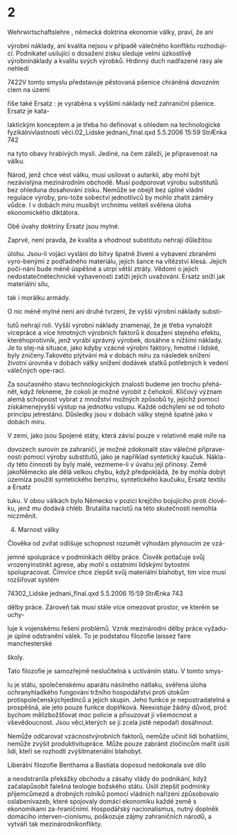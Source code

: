 # 2

Wehrwirtschaftslehre , německá doktrína ekonomie války, praví, že ani

výrobní náklady, ani kvalita nejsou v případě válečného konfliktu rozhodují-cí. Podnikatel usilující o dosažení zisku sleduje velmi úzkostlivě výrobnínáklady a kvalitu svých výrobků. Hrdinný duch nadřazené rasy ale nehledí

7422V tomto smyslu představuje pěstovaná pšenice chráněná dovozním clem na území

říše také Ersatz : je vyráběna s vyššími náklady než zahraniční pšenice. Ersatz je kata-

laktickým konceptem a je třeba ho definovat s ohledem na technologické fyzikálnívlastnosti věci.02_Lidske jednani_final.qxd 5.5.2006 15:59 StrÆnka 742

na tyto obavy hrabivých myslí. Jediné, na čem záleží, je připravenost na válku.

Národ, jenž chce vést válku, musí usilovat o autarkii, aby mohl být nezávislýna mezinárodním obchodě. Musí podporovat výrobu substitutů bez ohleduna dosahování zisku. Nemůže se obejít bez úplné vládní regulace výroby, pro-tože sobectví jednotlivců by mohlo zhatit záměry vůdce. I v dobách míru musíbýt vrchnímu veliteli svěřena úloha ekonomického diktátora.

Obě úvahy doktríny Ersatz jsou mylné.

Zaprvé, není pravda, že kvalita a vhodnost substitutu nehrají důležitou

úlohu. Jsou-li vojáci vysláni do bitvy špatně živeni a vybaveni zbraněmi vyro-benými z podřadného materiálu, jejich šance na vítězství klesá. Jejich počí-nání bude méně úspěšné a utrpí větší ztráty. Vědomí o jejich nedostatečnétechnické vybavenosti zatíží jejich uvažování. Ersatz sníží jak materiální sílu,

tak i morálku armády.

O nic méně mylné není ani druhé tvrzení, že vyšší výrobní náklady substi-

tutů nehrají roli. Vyšší výrobní náklady znamenají, že je třeba vynaložit vícepráce a více hmotných výrobních faktorů k dosažení stejného efektu, kteréhoprotivník, jenž vyrábí správný výrobek, dosáhne s nižšími náklady. Je to stej-ná situace, jako kdyby vzácné výrobní faktory, hmotné i lidské, byly zničeny.Takovéto plýtvání má v dobách míru za následek snížení životní úrovněa v dobách války snížení dodávek statků potřebných k vedení válečných ope-rací.

Za současného stavu technologických znalostí budeme jen trochu přehá-nět, když řekneme, že cokoli je možné vyrobit z čehokoli. Klíčový význam alemá schopnost vybrat z množství možných způsobů ty, jejichž pomocí získámenejvyšší výstup na jednotku vstupu. Každé odchýlení se od tohoto principu jetrestáno. Důsledky jsou v dobách války stejně špatné jako v dobách míru.

V zemi, jako jsou Spojené státy, která závisí pouze v relativně malé míře na

dovozech surovin ze zahraničí, je možné zdokonalit stav válečné připrave-nosti pomocí výroby substitutů, jako je například syntetický kaučuk. Nákla-dy této činnosti by byly malé, vezmeme-li v úvahu její přínosy. Země jakoNěmecko ale dělá velkou chybu, když předpokládá, že by mohla dobýt územíza použití syntetického benzinu, syntetického kaučuku, Ersatz textilu a Ersatz

tuku. V obou válkách bylo Německo v pozici krejčího bojujícího proti člově-ku, jenž mu dodává chléb. Brutalita nacistů na této skutečnosti nemohla niczměnit.

4. Marnost války

Člověka od zvířat odlišuje schopnost rozumět výhodám plynoucím ze vzá-

jemné spolupráce v podmínkách dělby práce. Člověk potlačuje svůj vrozenýinstinkt agrese, aby mohl s ostatními lidskými bytostmi spolupracovat. Čímvíce chce zlepšit svůj materiální blahobyt, tím více musí rozšiřovat systém

74302_Lidske jednani_final.qxd 5.5.2006 15:59 StrÆnka 743

dělby práce. Zároveň tak musí stále více omezovat prostor, ve kterém se uchy-

luje k vojenskému řešení problémů. Vznik mezinárodní dělby práce vyžadu-je úplné odstranění válek. To je podstatou filozofie laissez faire manchesterské

školy.

Tato filozofie je samozřejmě neslučitelná s uctíváním státu. V tomto smys-

lu je státu, společenskému aparátu násilného nátlaku, svěřena úloha ochranyhladkého fungování tržního hospodářství proti útokům protispolečenskýchjedinců a jejich skupin. Jeho funkce je nepostradatelná a prospěšná, ale jeto pouze funkce doplňková. Neexistuje žádný důvod, proč bychom mělizbožšťovat moc policie a přisuzovat jí všemocnost a vševědoucnost. Jsou věci,kterých se jí zcela jistě nepodaří dosáhnout.

Nemůže odčarovat vzácnostvýrobních faktorů, nemůže učinit lidi bohatšími, nemůže zvýšit produktivitupráce. Může pouze zabránit zločincům mařit úsilí lidí, kteří se rozhodli zvýšitmateriální blahobyt.

Liberální filozofie Benthama a Bastiata doposud nedokonala své dílo

a neodstranila překážky obchodu a zásahy vlády do podnikání, když začalapůsobit falešná teologie božského státu. Úsilí zlepšit podmínky příjemcůmezd a drobných rolníků pomocí vládních nařízení způsobovalo oslabenívazeb, které spojovaly domácí ekonomiku každé země s ekonomikami za-hraničními. Hospodářský nacionalismus, nutný doplněk domácího interven-cionismu, poškozuje zájmy zahraničních národů, a vytváří tak mezinárodníkonflikty.
